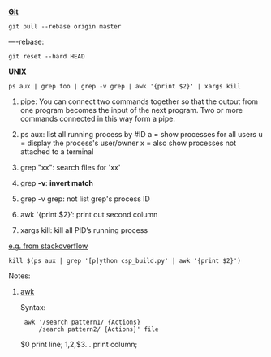 [**Git**]()

	git pull --rebase origin master

—-rebase:

	git reset --hard HEAD

[**UNIX**](https://www.tjhsst.edu/~dhyatt/superap/unixcmd.html)

	ps aux | grep foo | grep -v grep | awk '{print $2}' | xargs kill

1. pipe: You can connect two commands together so that the output from one program becomes the input of the next program. Two or more commands connected in this way form a pipe.
2. ps aux: list all running process by #ID
	a = show processes for all users
	u = display the process's user/owner
	x = also show processes not attached to a terminal

3. grep "xx": search files for 'xx'

4. grep **-v**: **invert match**

5. grep -v grep: not list grep's process ID

4. awk '{print $2}’: print out second column

5. xargs kill: kill all PID’s running process

[e.g. from stackoverflow](http://stackoverflow.com/questions/3510673/find-and-kill-a-process-in-one-line-using-bash-and-regex)

	kill $(ps aux | grep '[p]ython csp_build.py' | awk '{print $2}')

Notes:
1. [awk](http://blog.csdn.net/andyxm/article/details/5964071)

	Syntax:

		awk '/search pattern1/ {Actions}    
     		/search pattern2/ {Actions}' file

	$0 print line; $1,$2,$3... print column;
